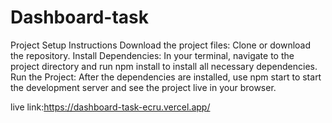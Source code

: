 # Dashboard-task
Project Setup Instructions
Download the project files: Clone or download the repository.
Install Dependencies: In your terminal, navigate to the project directory and run npm install to install all necessary dependencies.
Run the Project: After the dependencies are installed, use npm start to start the development server and see the project live in your browser.

live link:https://dashboard-task-ecru.vercel.app/
